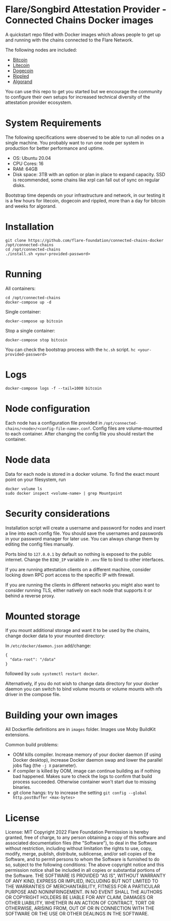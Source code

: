 # Flare/Songbird Attestation Provider - Connected Chains Docker images

A quickstart repo filled with Docker images which allows people to get up and running with the chains connected to the Flare Network.

The following nodes are included:
- [Bitcoin](https://github.com/bitcoin/bitcoin)
- [Litecoin](https://github.com/litecoin-project/litecoin)
- [Dogecoin](https://github.com/dogecoin/dogecoin)
- [Rippled](https://github.com/ripple/rippled)
- [Algorand](https://github.com/algorand/go-algorand)

You can use this repo to get you started but we encourage the community to configure their own setups for increased technical diversity of the attestation provider ecosystem.

# System Requirements

The following specifications were observed to be able to run all nodes on a single machine. You probably want to run one node per system in production for better performance and uptime.

- OS: Ubuntu 20.04
- CPU Cores: 16
- RAM: 64GB
- Disk space: 3TB with an option or plan in place to expand capacity. SSD is recommended, some chains like xrpl can fall out of sync on regular disks.

Bootstrap time depends on your infrastructure and network, in our testing it is a few hours for litecoin, dogecoin and rippled, more than a day for bitcoin and weeks for algorand.

# Installation
```
git clone https://github.com/flare-foundation/connected-chains-docker /opt/connected-chains
cd /opt/connected-chains
./install.sh <your-provided-password>
```

# Running

All containers:
```
cd /opt/connected-chains
docker-compose up -d
```

Single container:
```
docker-compose up bitcoin
```

Stop a single container:
```
docker-compose stop bitcoin
```

You can check the bootstrap process with the `hc.sh` script. `hc <your-provided-password>`

# Logs

```
docker-compose logs -f --tail=1000 bitcoin
```

# Node configuration
Each node has a configuration file provided in `/opt/connected-chains/<node>/<config-file-name>.conf`.
Config files are volume-mounted to each container. After changing the config file you should restart the container.

# Node data
Data for each node is stored in a docker volume. To find the exact mount point on your filesystem, run
```
docker volume ls
sudo docker inspect <volume-name> | grep Mountpoint
```

# Security considerations
Installation script will create a username and password for nodes and insert a line into each config file.
You should save the usernames and passwords in your password manager for later use. You can always change them by editing the config files manually.

Ports bind to `127.0.0.1` by default so nothing is exposed to the public internet. Change the `BIND_IP` variable in `.env` file to bind to other interfaces.

If you are running attestation clients on a different machine, consider locking down RPC port access to the specific IP with firewall.

If you are running the clients in different networks you might also want to consider running TLS, either natively on each node that supports it or behind a reverse proxy.

# Mounted storage 
If you mount additional storage and want it to be used by the chains, change docker data to your mounted directory:

In `/etc/docker/daemon.json` add/change:
```
{
  "data-root": "/data"
}
```

followed by `sudo systemctl restart docker`.

Alternatively, if you do not wish to change data directory for your docker daemon you can switch to bind volume mounts or volume mounts with nfs driver in the compose file.

# Building your own images

All Dockerfile definitions are in `images` folder. Images use Moby BuildKit extensions.

Common build problems:
- OOM kills compiler. Increase memory of your docker daemon (if using Docker desktop), increase Docker daemon swap and lower the parallel jobs flag (the `-j X` parameter).
- if compiler is killed by OOM, image can continue building as if nothing bad happened. Makes sure to check the logs to confirm that build process succeeded. Otherwise container won't start due to missing binaries.
- git clone hangs: try to increase the setting `git config --global http.postBuffer <max-bytes>`

# License

License: MIT
Copyright 2022 Flare Foundation
Permission is hereby granted, free of charge, to any person obtaining a copy of this software and associated documentation files (the "Software"), to deal in the Software without restriction, including without limitation the rights to use, copy, modify, merge, publish, distribute, sublicense, and/or sell copies of the Software, and to permit persons to whom the Software is furnished to do so, subject to the following conditions:
The above copyright notice and this permission notice shall be included in all copies or substantial portions of the Software.
THE SOFTWARE IS PROVIDED "AS IS", WITHOUT WARRANTY OF ANY KIND, EXPRESS OR IMPLIED, INCLUDING BUT NOT LIMITED TO THE WARRANTIES OF MERCHANTABILITY, FITNESS FOR A PARTICULAR PURPOSE AND NONINFRINGEMENT. IN NO EVENT SHALL THE AUTHORS OR COPYRIGHT HOLDERS BE LIABLE FOR ANY CLAIM, DAMAGES OR OTHER LIABILITY, WHETHER IN AN ACTION OF CONTRACT, TORT OR OTHERWISE, ARISING FROM, OUT OF OR IN CONNECTION WITH THE SOFTWARE OR THE USE OR OTHER DEALINGS IN THE SOFTWARE.
